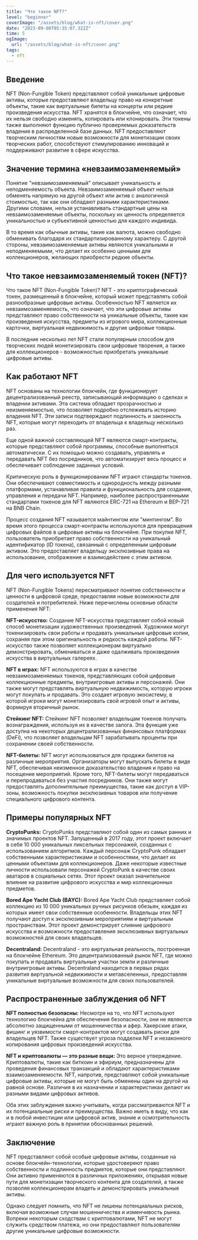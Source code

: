 ```yaml
---
title: "Что такое NFT?"
level: "beginner"
coverImage: "/assets/blog/what-is-nft/cover.png"
date: "2023-09-08T05:35:07.322Z"
time: 5
ogImage:
  url: "/assets/blog/what-is-nft/cover.png"
tags:
  - nft
---
```


## Введение

NFT (Non-Fungible Token) представляют собой уникальные цифровые активы, которые предоставляют владельцу право на конкретные объекты, такие как виртуальные билеты на концерты или редкие произведения искусства.
NFT хранятся в блокчейне, что означает, что их нельзя свободно изменять, копировать или клонировать. Эти токены также выполняют функцию публично проверяемых доказательств владения в распределенной базе данных.
NFT предоставляют творческим личностям новые возможности для монетизации своих творческих работ, способствуют стимулированию инноваций и поддерживают развитие в сфере искусства.

## Значение термина «невзаимозаменяемый»
Понятие "невзаимозаменяемый" описывает уникальность и неподменяемость объекта. Невзаимозаменяемый объект нельзя обменять напрямую на другой объект или актив с аналогичной стоимостью, так как они обладают разными характеристиками. Другими словами, нельзя устанавливать стандартные цены на невзаимозаменяемые объекты, поскольку их ценность определяется уникальностью и субъективной ценностью для каждого индивида.

В то время как обычные активы, такие как валюта, можно свободно обменивать благодаря их стандартизированному характеру. С другой стороны, невзаимозаменяемые активы являются уникальными и неподменяемыми, что делает их особенно ценными для коллекционеров, желающих приобрести редкие объекты.

## Что такое невзаимозаменяемый токен (NFT)?
Что такое NFT (Non-Fungible Token)? NFT - это криптографический токен, размещенный в блокчейне, который может представлять собой разнообразные цифровые активы. Особенностью NFT является их невзаимозаменяемость, что означает, что эти цифровые активы представляют право собственности на уникальные объекты, такие как произведения искусства, предметы из игрового мира, коллекционные карточки, виртуальная недвижимость и другие цифровые товары.

В последние несколько лет NFT стали популярным способом для творческих людей монетизировать свои цифровые творения, а также для коллекционеров - возможностью приобретать уникальные цифровые активы.

## Как работают NFT
NFT основаны на технологии блокчейн, где функционирует децентрализованный реестр, записывающий информацию о сделках и владении активами. Эта система обладает прозрачностью и неизменяемостью, что позволяет подробно отслеживать историю владения NFT. Эти записи подтверждают подлинность и законность NFT, которые могут переходить от владельца к владельцу несколько раз.

Еще одной важной составляющей NFT являются смарт-контракты, которые представляют собой программы, способные выполняться автоматически. С их помощью можно создавать, управлять и передавать NFT без посредников, что автоматизирует весь процесс и обеспечивает соблюдение заданных условий.

Критическую роль в функционировании NFT играют стандарты токенов. Они обеспечивают совместимость и однородность между разными платформами, устанавливая правила и функциональность для создания, управления и передачи NFT. Например, наиболее распространенными стандартами токенов для NFT являются ERC-721 на Ethereum и BEP-721 на BNB Chain.

Процесс создания NFT называется майнтингом или "минтингом". Во время этого процесса смарт-контракты используются для превращения цифровых файлов в цифровые активы на блокчейне. При покупке NFT, пользователь приобретает право собственности на уникальный идентификатор (ID токена), связанный с определенным цифровым активом. Это предоставляет владельцу эксклюзивные права на использование, отображение и взаимодействие с этим активом.

## Для чего используется NFT
NFT (Non-Fungible Tokens) пересматривают понятие собственности и ценности в цифровой среде, предоставляя новые возможности для создателей и потребителей. Ниже перечислены основные области применения NFT:

**NFT-искусство:** Создание NFT-искусства представляет собой новый способ монетизации художественных произведений. Художники могут токенизировать свои работы и продавать уникальные цифровые копии, сохраняя при этом оригинальность и редкость каждой работы. NFT-искусство также позволяет коллекционерам виртуально демонстрировать, обмениваться и даже одалживать произведения искусства в виртуальных галереях.

**NFT в играх:** NFT используются в играх в качестве невзаимозаменяемых токенов, представляющих собой цифровые коллекционные предметы, внутриигровые активы и персонажей. Они также могут представлять виртуальную недвижимость, которую игроки могут покупать и продавать. Это создает игровую экосистему, в которой игроки могут монетизировать свой игровой опыт и активы, формируя вторичный рынок.

**Стейкинг NFT:** Стейкинг NFT позволяет владельцам токенов получать вознаграждения, используя их в качестве залога. Эта функция уже доступна на некоторых децентрализованных финансовых платформах (DeFi), что позволяет владельцам NFT зарабатывать проценты при сохранении своей собственности.

**NFT-билеты:** NFT могут использоваться для продажи билетов на различные мероприятия. Организаторы могут выпускать билеты в виде NFT, обеспечивая неизменное доказательство владения и право на посещение мероприятий. Кроме того, NFT-билеты могут передаваться и перепродаваться без участия посредников. Они также могут предоставлять дополнительные преимущества, такие как доступ в VIP-зоны, возможность покупки эксклюзивных товаров или получение специального цифрового контента.

## Примеры популярных NFT

**CryptoPunks:**
CryptoPunks представляют собой один из самых ранних и значимых проектов NFT. Запущенный в 2017 году, этот проект включает в себя 10 000 уникальных пиксельных персонажей, созданных с использованием алгоритмов. Каждый персонаж CryptoPunk обладает собственными характеристиками и особенностями, что делает их ценными объектами для коллекционеров. Даже некоторые известные личности использовали персонажей CryptoPunk в качестве своих аватаров в социальных сетях. Этот проект оказал значительное влияние на развитие цифрового искусства и мир коллекционных предметов.

**Bored Ape Yacht Club (BAYC):**
Bored Ape Yacht Club представляет собой коллекцию из 10 000 уникальных ручных рисунков обезьян, каждая из которых имеет свои собственные особенности. Владельцы этих NFT получают доступ к эксклюзивным мероприятиям и виртуальным пространствам. Этот проект демонстрирует слияние цифрового искусства и возможности предоставления эксклюзивных виртуальных возможностей для своих владельцев.

**Decentraland:**
Decentraland - это виртуальная реальность, построенная на блокчейне Ethereum. Это децентрализованный рынок NFT, где можно покупать и продавать виртуальные участки земли и различные внутриигровые активы. Decentraland находится в первых рядах развития виртуальной недвижимости и метавселенных, предоставляя уникальные виртуальные возможности для своих пользователей.

## Распространенные заблуждения об NFT
**NFT полностью безопасны:** Несмотря на то, что NFT используют технологию блокчейна для обеспечения безопасности, они не являются абсолютно защищенными от мошенничества и афер. Хакерские атаки, фишинг и уязвимости смарт-контрактов могут создавать риски для владельцев NFT. Также существует угроза подделки NFT и незаконного копирования цифровых произведений искусства.

**NFT и криптовалюты — это разные вещи:** Это верное утверждение. Криптовалюты, такие как биткоин и эфириум, предназначены для проведения финансовых транзакций и обладают характеристиками взаимозаменяемости. NFT, напротив, представляют собой уникальные цифровые активы, которые не могут быть обменены один на другой на равной основе. Различия в их назначении и характеристиках делают их разными видами цифровых активов.

Оба этих заблуждения важно учитывать, когда рассматриваются NFT и их потенциальные риски и преимущества. Важно иметь в виду, что как и в любой инвестиции или цифровой актив, знание и осмотрительность играют важную роль в принятии обоснованных решений.

## Заключение
NFT представляют собой особые цифровые активы, созданные на основе блокчейн-технологии, которые удостоверяют право собственности и подлинность предметов, которые они представляют. Они активно применяются в различных приложениях, открывая новые пути для монетизации творческого контента для создателей, а также позволяя коллекционерам владеть и демонстрировать уникальные активы.

Однако следует помнить, что NFT не лишены потенциальных рисков, включая возможные случаи мошенничества и изменчивость рынка. Вопреки некоторым сходствам с криптовалютами, NFT не могут служить средством платежа, но они предоставляют пользователям другие уникальные цифровые возможности.

